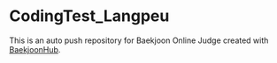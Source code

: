 # CodingTest_Langpeu
This is an auto push repository for Baekjoon Online Judge created with [BaekjoonHub](https://github.com/BaekjoonHub/BaekjoonHub).
